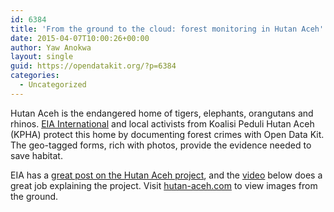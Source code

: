 ```yaml
---
id: 6384
title: 'From the ground to the cloud: forest monitoring in Hutan Aceh'
date: 2015-04-07T10:00:26+00:00
author: Yaw Anokwa
layout: single
guid: https://opendatakit.org/?p=6384
categories:
  - Uncategorized
---
```

Hutan Aceh is the endangered home of tigers, elephants, orangutans and rhinos. [EIA International](http://eia-international.org) and local activists from Koalisi Peduli Hutan Aceh (KPHA) protect this home by documenting forest crimes with Open Data Kit. The geo-tagged forms, rich with photos, provide the evidence needed to save habitat.

EIA has a [great post on the Hutan Aceh project](http://eia-international.org/hutan-aceh-forest-monitoring-from-the-ground-to-the-cloud), and the [video](http://player.vimeo.com/video/109241884) below does a great job explaining the project. Visit [hutan-aceh.com](http://www.hutan-aceh.com) to view images from the ground.
